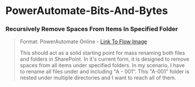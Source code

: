 # PowerAutomate-Bits-And-Bytes

### Recursively Remove Spaces From Items In Specified Folder
> Format: PowerAutomate Online - [Link To Flow Image](https://github.com/vincentwimmer/PowerAutomate-Bits-And-Bytes/blob/main/PA-Recursively-Remove-Spaces-From-Item-Names-In-Specified-Folder.png)
>
> This should act as a solid starting point for mass renaming both files and folders in SharePoint. In it's current form, it is designed to remove spaces from all items under specified folders. In my scenario, I have to rename all files under and including "A - 001". This "A-001" folder is nested under multiple directories and I want to reach all of them. 
